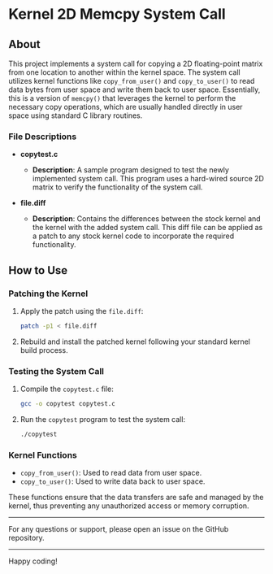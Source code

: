 # Kernel 2D Memcpy System Call

## About

This project implements a system call for copying a 2D floating-point matrix from one location to another within the kernel space. The system call utilizes kernel functions like `copy_from_user()` and `copy_to_user()` to read data bytes from user space and write them back to user space. Essentially, this is a version of `memcpy()` that leverages the kernel to perform the necessary copy operations, which are usually handled directly in user space using standard C library routines.


### File Descriptions

- **copytest.c**
  - **Description**: A sample program designed to test the newly implemented system call. This program uses a hard-wired source 2D matrix to verify the functionality of the system call.

- **file.diff**
  - **Description**: Contains the differences between the stock kernel and the kernel with the added system call. This diff file can be applied as a patch to any stock kernel code to incorporate the required functionality.

## How to Use

### Patching the Kernel

1. Apply the patch using the `file.diff`:
    ```bash
    patch -p1 < file.diff
    ```

2. Rebuild and install the patched kernel following your standard kernel build process.

### Testing the System Call

1. Compile the `copytest.c` file:
    ```bash
    gcc -o copytest copytest.c
    ```

2. Run the `copytest` program to test the system call:
    ```bash
    ./copytest
    ```

### Kernel Functions

- `copy_from_user()`: Used to read data from user space.
- `copy_to_user()`: Used to write data back to user space.

These functions ensure that the data transfers are safe and managed by the kernel, thus preventing any unauthorized access or memory corruption.


---

For any questions or support, please open an issue on the GitHub repository.

---

Happy coding!
